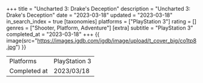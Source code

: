 +++
title = "Uncharted 3: Drake's Deception"
description = "Uncharted 3: Drake's Deception"
date = "2023-03-18"
updated = "2023-03-18"
in_search_index = true
[taxonomies]
platforms = ["PlayStation 3"]
rating = []
genres = ["Shooter, Platform, Adventure"]
[extra]
subtitle = "PlayStation 3"
completed_at = "2023-03-18"
+++
{{ image(src="https://images.igdb.com/igdb/image/upload/t_cover_big/co1tp8.jpg") }}

|              |            |
| ------------ | ---------- |
| Platforms    | PlayStation 3 |
| Completed at | 2023/03/18 |

